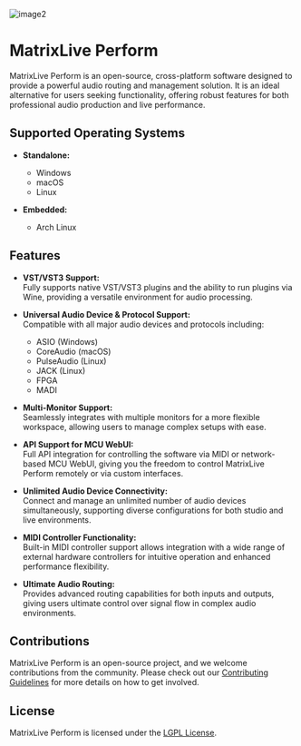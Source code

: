 ![image2](https://github.com/user-attachments/assets/904b995e-4496-4218-a9ca-f5757ce35df3)

# MatrixLive Perform

MatrixLive Perform is an open-source, cross-platform software designed to provide a powerful audio routing and management solution. It is an ideal alternative for users seeking functionality, offering robust features for both professional audio production and live performance.

## Supported Operating Systems
- **Standalone:**
  - Windows
  - macOS
  - Linux

- **Embedded:**
  - Arch Linux

## Features

- **VST/VST3 Support:**  
  Fully supports native VST/VST3 plugins and the ability to run plugins via Wine, providing a versatile environment for audio processing.

- **Universal Audio Device & Protocol Support:**  
  Compatible with all major audio devices and protocols including:
  - ASIO (Windows)
  - CoreAudio (macOS)
  - PulseAudio (Linux)
  - JACK (Linux)
  - FPGA
  - MADI

- **Multi-Monitor Support:**  
  Seamlessly integrates with multiple monitors for a more flexible workspace, allowing users to manage complex setups with ease.

- **API Support for MCU WebUI:**  
  Full API integration for controlling the software via MIDI or network-based MCU WebUI, giving you the freedom to control MatrixLive Perform remotely or via custom interfaces.

- **Unlimited Audio Device Connectivity:**  
  Connect and manage an unlimited number of audio devices simultaneously, supporting diverse configurations for both studio and live environments.

- **MIDI Controller Functionality:**  
  Built-in MIDI controller support allows integration with a wide range of external hardware controllers for intuitive operation and enhanced performance flexibility.

- **Ultimate Audio Routing:**  
  Provides advanced routing capabilities for both inputs and outputs, giving users ultimate control over signal flow in complex audio environments.

## Contributions

MatrixLive Perform is an open-source project, and we welcome contributions from the community. Please check out our [Contributing Guidelines]() for more details on how to get involved.

## License

MatrixLive Perform is licensed under the [LGPL License]().
